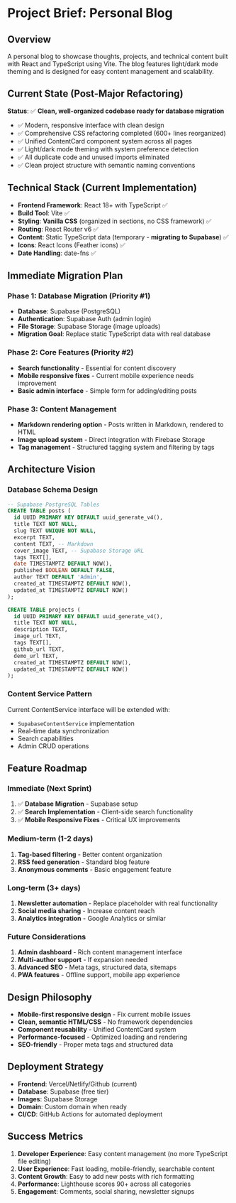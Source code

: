 # Project Brief: Personal Blog

## Overview

A personal blog to showcase thoughts, projects, and technical content built with React and TypeScript using Vite. The blog features light/dark mode theming and is designed for easy content management and scalability.

## Current State (Post-Major Refactoring)

**Status**: ✅ **Clean, well-organized codebase ready for database migration**

- ✅ Modern, responsive interface with clean design
- ✅ Comprehensive CSS refactoring completed (600+ lines reorganized)
- ✅ Unified ContentCard component system across all pages
- ✅ Light/dark mode theming with system preference detection
- ✅ All duplicate code and unused imports eliminated
- ✅ Clean project structure with semantic naming conventions

## Technical Stack (Current Implementation)

- **Frontend Framework**: React 18+ with TypeScript ✅
- **Build Tool**: Vite ✅
- **Styling**: **Vanilla CSS** (organized in sections, no CSS framework) ✅
- **Routing**: React Router v6 ✅
- **Content**: Static TypeScript data (temporary - **migrating to Supabase**) ✅
- **Icons**: React Icons (Feather icons) ✅
- **Date Handling**: date-fns ✅

## Immediate Migration Plan

### **Phase 1: Database Migration (Priority #1)**

- **Database**: Supabase (PostgreSQL)
- **Authentication**: Supabase Auth (admin login)
- **File Storage**: Supabase Storage (image uploads)
- **Migration Goal**: Replace static TypeScript data with real database

### **Phase 2: Core Features (Priority #2)**

- **Search functionality** - Essential for content discovery
- **Mobile responsive fixes** - Current mobile experience needs improvement
- **Basic admin interface** - Simple form for adding/editing posts

### **Phase 3: Content Management**

- **Markdown rendering option** - Posts written in Markdown, rendered to HTML
- **Image upload system** - Direct integration with Firebase Storage
- **Tag management** - Structured tagging system and filtering by tags

## Architecture Vision

### **Database Schema Design**

```sql
-- Supabase PostgreSQL Tables
CREATE TABLE posts (
  id UUID PRIMARY KEY DEFAULT uuid_generate_v4(),
  title TEXT NOT NULL,
  slug TEXT UNIQUE NOT NULL,
  excerpt TEXT,
  content TEXT, -- Markdown
  cover_image TEXT, -- Supabase Storage URL
  tags TEXT[],
  date TIMESTAMPTZ DEFAULT NOW(),
  published BOOLEAN DEFAULT FALSE,
  author TEXT DEFAULT 'Admin',
  created_at TIMESTAMPTZ DEFAULT NOW(),
  updated_at TIMESTAMPTZ DEFAULT NOW()
);

CREATE TABLE projects (
  id UUID PRIMARY KEY DEFAULT uuid_generate_v4(),
  title TEXT NOT NULL,
  description TEXT,
  image_url TEXT,
  tags TEXT[],
  github_url TEXT,
  demo_url TEXT,
  created_at TIMESTAMPTZ DEFAULT NOW(),
  updated_at TIMESTAMPTZ DEFAULT NOW()
);
```

### **Content Service Pattern**

Current ContentService interface will be extended with:

- `SupabaseContentService` implementation
- Real-time data synchronization
- Search capabilities
- Admin CRUD operations

## Feature Roadmap

### **Immediate (Next Sprint)**

1. ✅ **Database Migration** - Supabase setup
2. ✅ **Search Implementation** - Client-side search functionality
3. ✅ **Mobile Responsive Fixes** - Critical UX improvements

### **Medium-term (1-2 days)**

1. **Tag-based filtering** - Better content organization
2. **RSS feed generation** - Standard blog feature
3. **Anonymous comments** - Basic engagement feature

### **Long-term (3+ days)**

1. **Newsletter automation** - Replace placeholder with real functionality
2. **Social media sharing** - Increase content reach
3. **Analytics integration** - Google Analytics or similar

### **Future Considerations**

1. **Admin dashboard** - Rich content management interface
2. **Multi-author support** - If expansion needed
3. **Advanced SEO** - Meta tags, structured data, sitemaps
4. **PWA features** - Offline support, mobile app experience

## Design Philosophy

- **Mobile-first responsive design** - Fix current mobile issues
- **Clean, semantic HTML/CSS** - No framework dependencies
- **Component reusability** - Unified ContentCard system
- **Performance-focused** - Optimized loading and rendering
- **SEO-friendly** - Proper meta tags and structured data

## Deployment Strategy

- **Frontend**: Vercel/Netlify/Github (current)
- **Database**: Supabase (free tier)
- **Images**: Supabase Storage
- **Domain**: Custom domain when ready
- **CI/CD**: GitHub Actions for automated deployment

## Success Metrics

1. **Developer Experience**: Easy content management (no more TypeScript file editing)
2. **User Experience**: Fast loading, mobile-friendly, searchable content
3. **Content Growth**: Easy to add new posts with rich formatting
4. **Performance**: Lighthouse scores 90+ across all categories
5. **Engagement**: Comments, social sharing, newsletter signups
